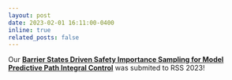 ```yaml
---
layout: post
date: 2023-02-01 16:11:00-0400
inline: true
related_posts: false
---
```


Our <strong>[Barrier States Driven Safety Importance Sampling for Model Predictive Path Integral Control](https://arxiv.org/pdf/2303.03441.pdf)</strong> was submited to RSS 2023!
